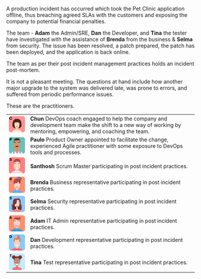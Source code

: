 A production incident has occurred which took the Pet Clinic application offline, thus breaching agreed SLAs with the customers and exposing the company to potential financial penalties.

The team - **Adam** the Admin/SRE, **Dan** the Developer, and **Tina** the tester have investigated with the assistance of **Brenda** from the business & **Selma** from security. The issue has been resolved, a patch prepared, the patch has been deployed, and the application is back online.

The team as per their post incident management practices holds an incident post-mortem.

It is not a pleasant meeting. The questions at hand include how another major upgrade to the system was delivered late, was prone to errors, and suffered from periodic performance issues.

These are the practitioners.

|   |   |
|---|---|
|![Chun](../../assets/yellow-belt-devops-dojo/post-incident-practices/chun.png)|**Chun** DevOps coach engaged to help the company and development team make the shift to a new way of working by mentoring, empowering, and coaching the team. |
|![Paulo](../../assets/yellow-belt-devops-dojo/post-incident-practices/paulo.png)|**Paulo** Product Owner appointed to facilitate the change, experienced Agile practitioner with some exposure to DevOps tools and processes. |
|![Santhosh](../../assets/yellow-belt-devops-dojo/post-incident-practices/santhosh.png)|**Santhosh** Scrum Master participating in post incident practices. |
|![Brenda](../../assets/yellow-belt-devops-dojo/post-incident-practices/brenda.png)|**Brenda** Business representative participating in post incident practices. |
|![Selma](../../assets/yellow-belt-devops-dojo/post-incident-practices/selma.png)|**Selma** Security representative participating in post incident practices. |
|![Adam](../../assets/yellow-belt-devops-dojo/post-incident-practices/adam.png)|**Adam** IT Admin representative participating in post incident practices. |
|![Dan](../../assets/yellow-belt-devops-dojo/post-incident-practices/dan.png)|**Dan** Development representative participating in post incident practices. |
|![Tina](../../assets/yellow-belt-devops-dojo/post-incident-practices/tina.png)|**Tina** Test representative participating in post incident practices. |
